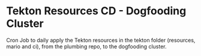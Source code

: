 # Tekton Resources CD - Dogfooding Cluster

Cron Job to daily apply the Tekton resources in the tekton folder (resources, mario and ci),
from the plumbing repo, to the dogfooding cluster.
